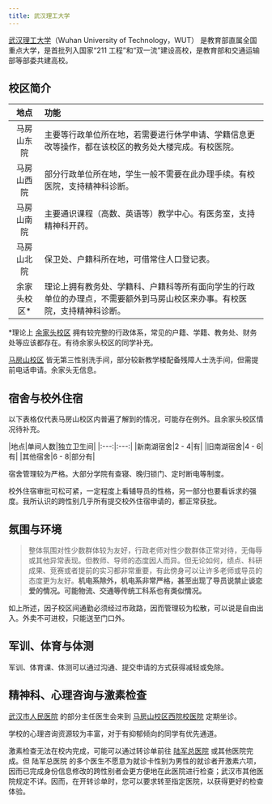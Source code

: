 ```yaml
---
title: 武汉理工大学
---
```


[武汉理工大学](https://www.whut.edu.cn)（Wuhan University of Technology，WUT） 是教育部直属全国重点大学，是首批列入国家“211 工程”和“双一流”建设高校，是教育部和交通运输部等部委共建高校。

## 校区简介

|地点|功能|
|:---:|:---|
|马房山东院|主要等行政单位所在地，若需要进行休学申请、学籍信息更改等操作，都在该校区的教务处大楼完成。有校医院。|
|马房山西院|部分行政单位所在地，学生一般不需要在此办理手续。有校医院，支持精神科诊断。|
|马房山南院|主要通识课程（高数、英语等）教学中心。有医务室，支持精神科开药。|
|马房山北院|保卫处、户籍科所在地，可借常住人口登记表。|
|余家头校区*|理论上拥有教务处、学籍科、户籍科等所有面向学生的行政单位的办理点，不需要额外到马房山校区来办事。有校医院，支持精神科诊断。|

*理论上 [余家头校区](https://amap.com/place/B001B0IZKK) 拥有较完整的行政体系，常见的户籍、学籍、教务处、财务处等应该都存在。有待余家头校区的同学补充。

[马房山校区](https://amap.com/place/B0FFHIA0DS) 皆无第三性别洗手间，部分较新教学楼配备残障人士洗手间，但需提前电话申请。余家头无信息。

## 宿舍与校外住宿

以下表格仅代表马房山校区内普遍了解到的情况，可能存在例外。且余家头校区情况待补充。

|地点|单间人数|独立卫生间|
|:---:|:---:|
|新南湖宿舍|2 - 4|有|
|旧南湖宿舍|4 - 6|有|
|其他宿舍|6 - 8|部分有|

宿舍管理较为严格。大部分学院有查寝、晚归锁门、定时断电等制度。

校外住宿审批可松可紧，一定程度上看辅导员的性格，另一部分也要看诉求的强度。我所认识的跨性别几乎所有提交校外住宿申请的，都正常获批。

## 氛围与环境

>整体氛围对性少数群体较为友好，行政老师对性少数群体正常对待，无侮辱或其他异常表现。但教师、导师的态度因人而异。但无论如何，绩点、科研成果、竞赛或者提前的实习都非常重要，有此傍身可以让许多老师或导员的态度更为友好。**机电系除外，机电系非常严格，甚至出现了导员说禁止谈恋爱的情况。可能物流、交通等传统工科系也有类似情况。**

如上所述，因子校区间通勤必须经过市政路，因而管理较为松散，可以说是自由出入。外卖不可进校，只能送至门口外。

## 军训、体育与体测

军训、体育课、体测可以通过沟通、提交申请的方式获得减轻或免除。

## 精神科、心理咨询与激素检查

[武汉市人民医院](https://amap.com/place/B001B06652) 的部分主任医生会来到 [马房山校区西院校医院](https://amap.com/place/B0FFF35IKO) 定期坐诊。

学校的心理咨询资源较为丰富，对于有抑郁倾向的同学有优先通道。

激素检查无法在校内完成，可能可以通过转诊单前往 [陆军总医院](https://amap.com/place/B0FFJS7ZOP) 或其他医院完成。但 陆军总医院 的多个医生不愿意为就诊卡性别为男性的就诊者开激素六项，因而已完成身份信息修改的跨性别者会更方便地在此医院进行检查；武汉市其他医院规定不详。因而，在开转诊单时，您可以要求转至指定医院，以获得更好的检查体验。

